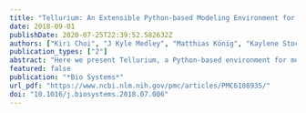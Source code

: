 ```yaml
---
title: "Tellurium: An Extensible Python-based Modeling Environment for Systems and Synthetic Biology"
date: 2018-09-01
publishDate: 2020-07-25T22:39:52.582632Z
authors: ["Kiri Choi", "J Kyle Medley", "Matthias König", "Kaylene Stocking", "Lucian Smith", "Stanley Gu", "Herbert M. Sauro"]
publication_types: ["2"]
abstract: "Here we present Tellurium, a Python-based environment for model building, simulation, and analysis that facilitates reproducibility of models in systems and synthetic biology. Tellurium is a modular, cross-platform, and open-source simulation environment composed of multiple libraries, plugins, and specialized modules and methods. Tellurium is a self-contained modeling platform which comes with a fully configured Python distribution. Two interfaces are provided, one based on the Spyder IDE which has an accessible user interface akin to MATLAB and a second based on the Jupyter Notebook, which is a format that contains live code, equations, visualizations, and narrative text. Tellurium uses libRoadRunner as the default SBML simulation engine which supports deterministic simulations, stochastic simulations, and steady-state analyses. Tellurium also includes Antimony, a human-readable model definition language which can be converted to and from SBML. Other standard Python scientific libraries such as NumPy, SciPy, and matplotlib are included by default. Additionally, we include several user-friendly plugins and advanced modules for a wide-variety of applications, ranging from complex algorithms for bifurcation analysis to multidimensional parameter scanning. By combining multiple libraries, plugins, and modules into a single package, Tellurium provides a unified but extensible solution for biological modeling and analysis for both novices and experts. Availability: tellurium.analogmachine.org"
featured: false
publication: "*Bio Systems*"
url_pdf: "https://www.ncbi.nlm.nih.gov/pmc/articles/PMC6108935/"
doi: "10.1016/j.biosystems.2018.07.006"
---
```


